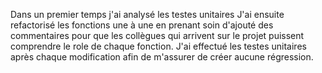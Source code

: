 Dans un premier temps j'ai analysé les testes unitaires
J'ai ensuite refactorisé les fonctions une à une en prenant soin d'ajouté des commentaires pour que les collègues qui arrivent sur le projet puissent comprendre le role de chaque fonction.
J'ai effectué les testes unitaires après chaque modification afin de m'assurer de créer aucune régression.